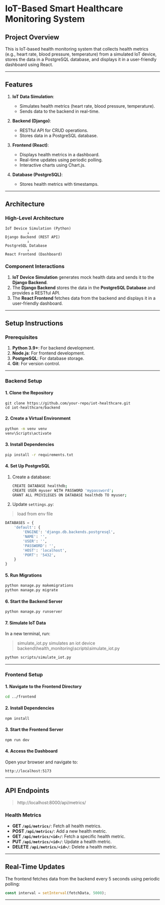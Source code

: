 
# IoT-Based Smart Healthcare Monitoring System

## Project Overview
This is IoT-based health monitoring system that collects health metrics (e.g., heart rate, blood pressure, temperature) from a simulated IoT device, stores the data in a PostgreSQL database, and displays it in a user-friendly dashboard using React.

---

## Features
1. **IoT Data Simulation**:
   - Simulates health metrics (heart rate, blood pressure, temperature).
   - Sends data to the backend in real-time.

2. **Backend (Django)**:
   - RESTful API for CRUD operations.
   - Stores data in a PostgreSQL database.

3. **Frontend (React)**:
   - Displays health metrics in a dashboard.
   - Real-time updates using periodic polling.
   - Interactive charts using Chart.js.

4. **Database (PostgreSQL)**:
   - Stores health metrics with timestamps.

---

## Architecture

### High-Level Architecture
```
IoT Device Simulation (Python)
          ↓
Django Backend (REST API)
          ↓
PostgreSQL Database
          ↓
React Frontend (Dashboard)
```

### Component Interactions
1. **IoT Device Simulation** generates mock health data and sends it to the **Django Backend**.
2. The **Django Backend** stores the data in the **PostgreSQL Database** and provides a RESTful API.
3. The **React Frontend** fetches data from the backend and displays it in a user-friendly dashboard.

---

## Setup Instructions

### Prerequisites
1. **Python 3.9+**: For backend development.
2. **Node.js**: For frontend development.
3. **PostgreSQL**: For database storage.
4. **Git**: For version control.

---

### Backend Setup

#### 1. Clone the Repository
```
git clone https://github.com/your-repo/iot-healthcare.git
cd iot-healthcare/backend
```

#### 2. Create a Virtual Environment
```bash
python -m venv venv
venv\Scripts\activate 
```

#### 3. Install Dependencies
```bash
pip install -r requirements.txt
```

#### 4. Set Up PostgreSQL
1. Create a database:
   ```bash
   CREATE DATABASE healthdb;
   CREATE USER myuser WITH PASSWORD 'mypassword';
   GRANT ALL PRIVILEGES ON DATABASE healthdb TO myuser;
   ```

2. Update `settings.py`:
> load from env file 
   ```python
   DATABASES = {
       'default': {
           'ENGINE': 'django.db.backends.postgresql',
           'NAME': '',
           'USER': '',
           'PASSWORD': '',
           'HOST': 'localhost',
           'PORT': '5432',
       }
   }
   ```

#### 5. Run Migrations
```bash
python manage.py makemigrations
python manage.py migrate
```

#### 6. Start the Backend Server
```bash
python manage.py runserver
```

#### 7. Simulate IoT Data
In a new terminal, run:
> simulate_iot.py simulates an iot device
> backend\health_monitoring\scripts\simulate_iot.py
```bash
python scripts/simulate_iot.py
```

---

### Frontend Setup

#### 1. Navigate to the Frontend Directory
```bash
cd ../frontend
```

#### 2. Install Dependencies
```bash
npm install
```

#### 3. Start the Frontend Server
```bash
npm run dev
```

#### 4. Access the Dashboard
Open your browser and navigate to:
```
http://localhost:5173
```

---


## API Endpoints
> http://localhost:8000/api/metrics/
### Health Metrics
- **GET `/api/metrics/`**: Fetch all health metrics.
- **POST `/api/metrics/`**: Add a new health metric.
- **GET `/api/metrics/<id>/`**: Fetch a specific health metric.
- **PUT `/api/metrics/<id>/`**: Update a health metric.
- **DELETE `/api/metrics/<id>/`**: Delete a health metric.

---

## Real-Time Updates
The frontend fetches data from the backend every 5 seconds using periodic polling:
```javascript
const interval = setInterval(fetchData, 5000);
```

---





